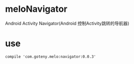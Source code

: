 # meloNavigator
Android Activity Navigator(Android 控制Activity跳转的导航器)

# use
    compile 'com.goteny.melo:navigator:0.0.3'